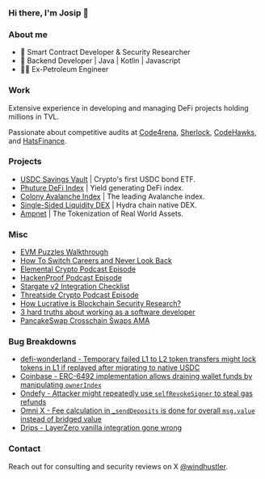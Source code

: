 ### Hi there, I'm Josip 👋

### About me
- 🔐 Smart Contract Developer & Security Researcher
- 🤖 Backend Developer | Java | Kotlin | Javascript
- 👨‍🏭 Ex-Petroleum Engineer

### Work
Extensive experience in developing and managing DeFi projects holding millions in TVL. 

Passionate about competitive audits at [Code4rena](https://code4rena.com/@windhustler), [Sherlock](https://www.sherlock.xyz/), [CodeHawks](https://www.codehawks.com/), and [HatsFinance](https://app.hats.finance/audit-competitions). 

### Projects

- [USDC Savings Vault](https://www.phuture.finance/products/usv) | Crypto's first USDC bond ETF.
- [Phuture DeFi Index](https://www.phuture.finance/products/pdi) | Yield generating DeFi index.
- [Colony Avalanche Index](https://www.phuture.finance/products/cai) | The leading Avalanche index.
- [Single-Sided Liquidity DEX](https://news.bitcoin.com/hydra-chain-claims-its-spot-by-launching-a-native-dex/) | Hydra chain native DEX.
- [Ampnet](https://ampnet.io/) | The Tokenization of Real World Assets.

### Misc
- [EVM Puzzles Walkthrough](https://www.youtube.com/watch?v=ENfM3spI_hI&list=PLycOy94yA7vph9nb3MFbu00YMK81PHxMK)
- [How To Switch Careers and Never Look Back](https://www.youtube.com/watch?v=O0RI5yVC3Fs)
- [Elemental Crypto Podcast Episode](https://www.youtube.com/watch?v=MxbMJxGRr08)
- [HackenProof Podcast Episode](https://www.youtube.com/watch?v=1V0PdcoiPX0)
- [Stargate v2 Integration Checklist](https://mirror.xyz/0xaeDAA951e7fbe1031E3553a7a8b1d8A89b132d7b/WfZ1ewSlkbErd-swiBV0AGbQ0xEWdnq6nCzDNStDUKI)
- [Threatside Crypto Podcast Episode](https://www.youtube.com/watch?v=xiIZyX0TlLA)
- [How Lucrative is Blockchain Security Research?](https://www.youtube.com/watch?v=YeFBDvrbKJs)
- [3 hard truths about working as a software developer](https://medium.com/@windhustler/3-hard-truths-about-working-as-a-software-developer-fdace1a0e443)
- [PancakeSwap Crosschain Swaps AMA](https://www.youtube.com/watch?v=YijAOJOCANc)

### Bug Breakdowns
  - [defi-wonderland - Temporary failed L1 to L2 token transfers might lock tokens in L1 if replayed after migrating to native USDC](https://x.com/cantinaxyz/status/1851972587561324936)
  - [Coinbase - ERC-6492 implementation allows draining wallet funds by manipulating `ownerIndex`](https://x.com/cantinaxyz/status/1871198386986361239)
  - [Ondefy - Attacker might repeatedly use `selfRevokeSigner` to steal gas refunds](https://x.com/cantinaxyz/status/1860745282612543544)
  - [Omni X - Fee calculation in _`sendDeposits` is done for overall `msg.value` instead of bridged value](https://x.com/cantinaxyz/status/1856894917400011218)
  - [Drips - LayerZero vanilla integration gone wrong](https://x.com/cantinaxyz/status/1849450897715397042)

### Contact
Reach out for consulting and security reviews on X [@windhustler](https://twitter.com/windhustler).
